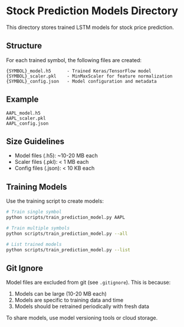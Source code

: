 # Stock Prediction Models Directory

This directory stores trained LSTM models for stock price prediction.

## Structure

For each trained symbol, the following files are created:

```
{SYMBOL}_model.h5      - Trained Keras/TensorFlow model
{SYMBOL}_scaler.pkl    - MinMaxScaler for feature normalization
{SYMBOL}_config.json   - Model configuration and metadata
```

## Example

```
AAPL_model.h5
AAPL_scaler.pkl
AAPL_config.json
```

## Size Guidelines

- Model files (.h5): ~10-20 MB each
- Scaler files (.pkl): < 1 MB each
- Config files (.json): < 10 KB each

## Training Models

Use the training script to create models:

```bash
# Train single symbol
python scripts/train_prediction_model.py AAPL

# Train multiple symbols
python scripts/train_prediction_model.py --all

# List trained models
python scripts/train_prediction_model.py --list
```

## Git Ignore

Model files are excluded from git (see `.gitignore`). This is because:
1. Models can be large (10-20 MB each)
2. Models are specific to training data and time
3. Models should be retrained periodically with fresh data

To share models, use model versioning tools or cloud storage.
